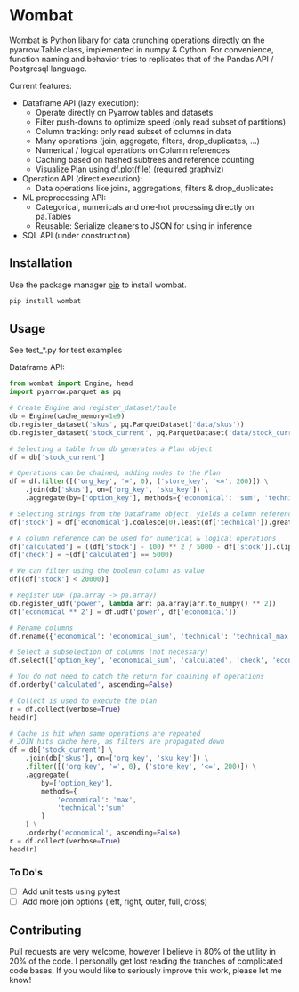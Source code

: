 # Wombat
Wombat is Python libary for data crunching operations directly on the pyarrow.Table class, implemented in numpy & Cython. For convenience, function naming and behavior tries to replicates that of the Pandas API / Postgresql language.

Current features:
- Dataframe API (lazy execution):
    - Operate directly on Pyarrow tables and datasets
    - Filter push-downs to optimize speed (only read subset of partitions)
    - Column tracking: only read subset of columns in data
    - Many operations (join, aggregate, filters, drop_duplicates, ...)
    - Numerical / logical operations on Column references
    - Caching based on hashed subtrees and reference counting
    - Visualize Plan using df.plot(file) (required graphviz)
- Operation API (direct execution): 
    - Data operations like joins, aggregations, filters & drop_duplicates
- ML preprocessing API: 
    - Categorical, numericals and one-hot processing directly on pa.Tables
    - Reusable: Serialize cleaners to JSON for using in inference
- SQL API (under construction)

## Installation

Use the package manager [pip](https://pip.pypa.io/en/stable/) to install wombat.

```bash
pip install wombat
```

## Usage
See test_*.py for test examples

Dataframe API:
```python
from wombat import Engine, head
import pyarrow.parquet as pq

# Create Engine and register_dataset/table
db = Engine(cache_memory=1e9)
db.register_dataset('skus', pq.ParquetDataset('data/skus'))
db.register_dataset('stock_current', pq.ParquetDataset('data/stock_current'))

# Selecting a table from db generates a Plan object
df = db['stock_current']

# Operations can be chained, adding nodes to the Plan
df = df.filter([('org_key', '=', 0), ('store_key', '<=', 200)]) \
    .join(db['skus'], on=['org_key', 'sku_key']) \
    .aggregate(by=['option_key'], methods={'economical': 'sum', 'technical':'max'})

# Selecting strings from the Dataframe object, yields a column reference
df['stock'] = df['economical'].coalesce(0).least(df['technical']).greatest(0)

# A column reference can be used for numerical & logical operations
df['calculated'] = ((df['stock'] - 100) ** 2 / 5000 - df['stock']).clip(None, 5000)
df['check'] = ~(df['calculated'] == 5000)

# We can filter using the boolean column as value
df[(df['stock'] < 20000)]

# Register UDF (pa.array -> pa.array)
db.register_udf('power', lambda arr: pa.array(arr.to_numpy() ** 2))
df['economical ** 2'] = df.udf('power', df['economical'])

# Rename columns
df.rename({'economical': 'economical_sum', 'technical': 'technical_max'})

# Select a subselection of columns (not necessary)
df.select(['option_key', 'economical_sum', 'calculated', 'check', 'economical ** 2'])

# You do not need to catch the return for chaining of operations
df.orderby('calculated', ascending=False)

# Collect is used to execute the plan
r = df.collect(verbose=True)
head(r)

# Cache is hit when same operations are repeated
# JOIN hits cache here, as filters are propagated down
df = db['stock_current'] \
    .join(db['skus'], on=['org_key', 'sku_key']) \
    .filter([('org_key', '=', 0), ('store_key', '<=', 200)]) \
    .aggregate(
        by=['option_key'],
        methods={
            'economical': 'max', 
            'technical':'sum'
        }
    ) \
    .orderby('economical', ascending=False)
r = df.collect(verbose=True)
head(r)
```

### To Do's
- [ ] Add unit tests using pytest
- [ ] Add more join options (left, right, outer, full, cross)

## Contributing
Pull requests are very welcome, however I believe in 80% of the utility in 20% of the code. I personally get lost reading the tranches of complicated code bases. If you would like to seriously improve this work, please let me know!